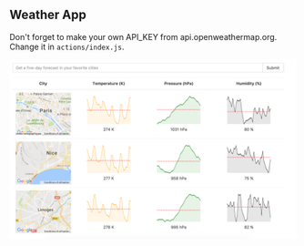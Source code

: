 ## Weather App

Don't forget to make your own API_KEY from api.openweathermap.org.
Change it in `actions/index.js`.

![](screen.png)
